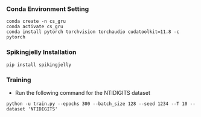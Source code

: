 ### Conda Environment Setting
```
conda create -n cs_gru 
conda activate cs_gru
conda install pytorch torchvision torchaudio cudatoolkit=11.8 -c pytorch
```
### Spikingjelly Installation 
```
pip install spikingjelly
```
### Training

*  Run the following command for the NTIDIGITS dataset
```
python -u train.py --epochs 300 --batch_size 128 --seed 1234 --T 10 --dataset 'NTIDIGITS'
